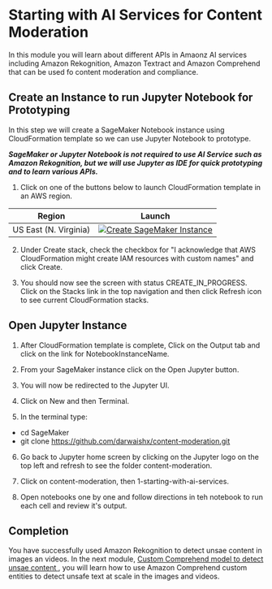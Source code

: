 # Starting with AI Services for Content Moderation

In this module you will learn about different APIs in Amaonz AI services including Amazon Rekognition, Amazon Textract and Amazon Comprehend that can be used fo content moderation and compliance.

## Create an Instance to run Jupyter Notebook for Prototyping

In this step we will create a SageMaker Notebook instance using CloudFormation template so we can use Jupyter Notebook to prototype.

***SageMaker or Jupyter Notebook is not required to use AI Service such as Amazon Rekognition, but we will use Jupyter as IDE for quick prototyping and to learn various APIs.***

1. Click on one of the buttons below to launch CloudFormation template in an AWS region.

Region| Launch
------|-----
US East (N. Virginia) | [![Create SageMaker Instance](http://docs.aws.amazon.com/AWSCloudFormation/latest/UserGuide/images/cloudformation-launch-stack-button.png)](https://console.aws.amazon.com/cloudformation/home?region=us-east-1#/stacks/create/review?stackName=content-moderation&templateURL=https://aws-workshops-us-east-1.s3.amazonaws.com/content-moderation/deployment/cf-sage-maker.yaml)


2. Under Create stack, check the checkbox for "I acknowledge that AWS CloudFormation might create IAM resources with custom names" and click Create.

3. You should now see the screen with status CREATE_IN_PROGRESS. Click on the Stacks link in the top navigation and then click Refresh icon to see current CloudFormation stacks.


## Open Jupyter Instance

1. After CloudFormation template is complete, Click on the Output tab and click on the link for NotebookInstanceName.

2. From your SageMaker instance click on the Open Jupyter button.

3. You will now be redirected to the Jupyter UI.

4. Click on New and then Terminal.

5. In the terminal type:
- cd SageMaker
- git clone https://github.com/darwaishx/content-moderation.git

6. Go back to Jupyter home screen by clicking on the Jupyter logo on the top left and refresh to see the folder content-moderation.

7. Click on content-moderation, then 1-starting-with-ai-services.

8. Open notebooks one by one and follow directions in teh notebook to run each cell and review it's output.

## Completion
You have successfully used Amazon Rekognition to detect unsae content in images an videos. In the next module, [Custom Comprehend model to detect unsae content ](../2-custom-comprehend), you will learn how to use Amazon Comprehend custom entities to detect unsafe text at scale in the images and videos.